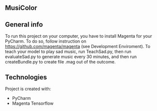 ## MusiColor
## General info

To run this project on your computer, you have to install Magenta for your PyCharm. To do so, follow instruction on https://github.com/magenta/magenta (see Development Enviroment).
To teach your model to play sad music, run TeachSad.py, then run evaluateSad.py to generate music every 30 minutes, and then run createBundle.py to create file .mag out of the outcome.

## Technologies
Project is created with:
* PyCharm
* Magenta Tensorflow

